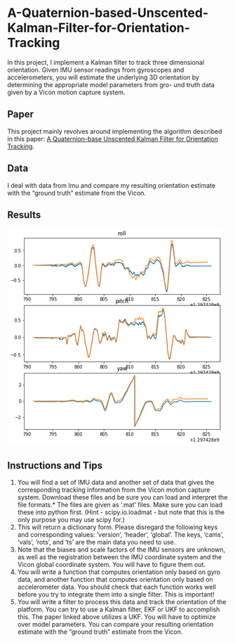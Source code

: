 # A-Quaternion-based-Unscented-Kalman-Filter-for-Orientation-Tracking

In this project, I implement a Kalman filter to track three dimensional orientation.
Given IMU sensor readings from gyroscopes and accelerometers, you will estimate the 
underlying 3D orientation by determining the appropriate model parameters from gro-
und truth data given by a Vicon motion capture system.

## Paper
This project mainly revolves around implementing the algorithm described in this paper:
[A Quaternion-base Unscented Kalman Filter for Orientation Tracking](https://github.com/xueqiwang0v0/A-Quaternion-based-Unscented-Kalman-Filter-for-Orientation-Tracking/blob/master/quaternion_filter.pdf).

## Data
I deal with data from Imu and compare my resulting orientation estimate with the “ground 
truth” estimate from the Vicon.

## Results
![result](https://github.com/xueqiwang0v0/A-Quaternion-based-Unscented-Kalman-Filter-for-Orientation-Tracking/blob/master/result.png)

## Instructions and Tips
1. You will find a set of IMU data and another set of data that gives the corresponding tracking information from the Vicon motion capture system. Download these files and be sure you can load and interpret the file formats.* The files are given as ‘.mat’ files. Make sure you can load these into python first. (Hint - scipy.io.loadmat - but note that this is the only purpose you may use scipy for.)
2. This will return a dictionary form. Please disregard the following keys and corresponding values: ’version’, ‘header’, ‘global’. The keys, ‘cams’, ‘vals’, ‘rots’, and ‘ts’ are the main data you need to use.
3. Note that the biases and scale factors of the IMU sensors are unknown, as well as the registration between the IMU coordinate system and the Vicon global coordinate system. You will have to figure them out.
4. You will write a function that computes orientation only based on gyro data, and another function that computes orientation only based on accelerometer data. You should check that each function works well before you try to integrate them into a single filter. This is important!
5. You will write a filter to process this data and track the orientation of the platform. You can try to use a Kalman filter, EKF or UKF to accomplish this. The paper linked above utilizes a UKF. You will have to optimize over model parameters. You can compare your resulting orientation estimate with the “ground truth” estimate from the Vicon.
